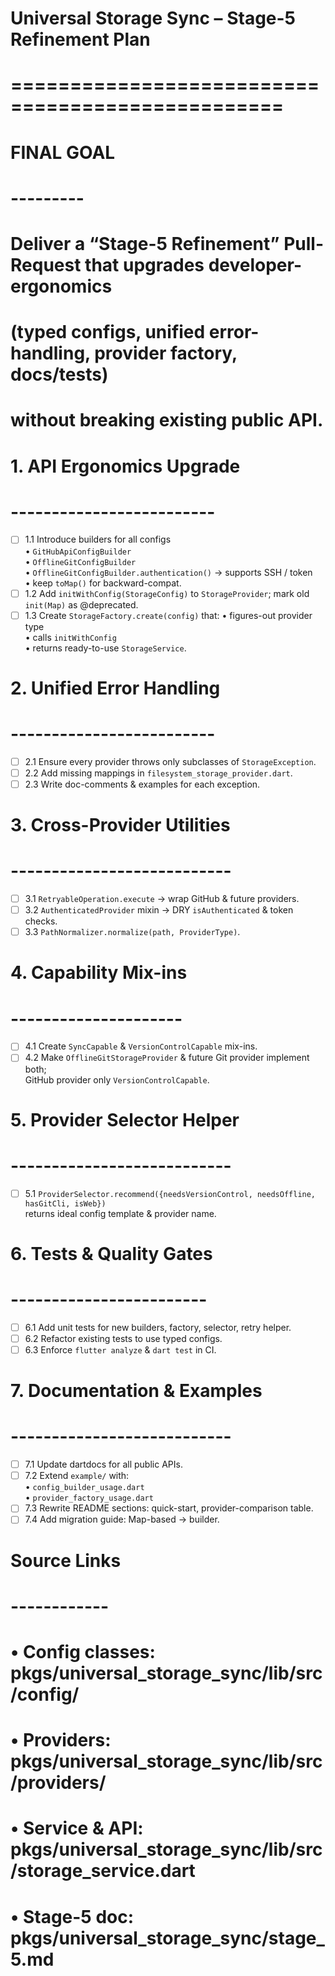 # Universal Storage Sync – Stage-5 Refinement Plan
# =================================================
# FINAL GOAL
# ---------
# Deliver a “Stage-5 Refinement” Pull-Request that upgrades developer-ergonomics
# (typed configs, unified error-handling, provider factory, docs/tests)
# **without** breaking existing public API.

# 1. API Ergonomics Upgrade
# -------------------------
- [ ] 1.1 Introduce builders for all configs  
      • `GitHubApiConfigBuilder`  
      • `OfflineGitConfigBuilder`  
      • `OfflineGitConfigBuilder.authentication()` → supports SSH / token  
      • keep `toMap()` for backward-compat.
- [ ] 1.2 Add `initWithConfig(StorageConfig)` to `StorageProvider`; mark old `init(Map)` as @deprecated.  
- [ ] 1.3 Create `StorageFactory.create(config)` that:
      • figures-out provider type  
      • calls `initWithConfig`  
      • returns ready-to-use `StorageService`.

# 2. Unified Error Handling
# -------------------------
- [ ] 2.1 Ensure every provider throws only subclasses of `StorageException`.  
- [ ] 2.2 Add missing mappings in `filesystem_storage_provider.dart`.  
- [ ] 2.3 Write doc-comments & examples for each exception.

# 3. Cross-Provider Utilities
# ---------------------------
- [ ] 3.1 `RetryableOperation.execute` → wrap GitHub & future providers.  
- [ ] 3.2 `AuthenticatedProvider` mixin → DRY `isAuthenticated` & token checks.  
- [ ] 3.3 `PathNormalizer.normalize(path, ProviderType)`.

# 4. Capability Mix-ins
# ---------------------
- [ ] 4.1 Create `SyncCapable` & `VersionControlCapable` mix-ins.  
- [ ] 4.2 Make `OfflineGitStorageProvider` & future Git provider implement both;  
      GitHub provider only `VersionControlCapable`.

# 5. Provider Selector Helper
# ---------------------------
- [ ] 5.1 `ProviderSelector.recommend({needsVersionControl, needsOffline, hasGitCli, isWeb})`  
      returns ideal config template & provider name.

# 6. Tests & Quality Gates
# ------------------------
- [ ] 6.1 Add unit tests for new builders, factory, selector, retry helper.  
- [ ] 6.2 Refactor existing tests to use typed configs.  
- [ ] 6.3 Enforce `flutter analyze` & `dart test` in CI.

# 7. Documentation & Examples
# ---------------------------
- [ ] 7.1 Update dartdocs for all public APIs.  
- [ ] 7.2 Extend `example/` with:  
      • `config_builder_usage.dart`  
      • `provider_factory_usage.dart`  
- [ ] 7.3 Rewrite README sections: quick-start, provider-comparison table.  
- [ ] 7.4 Add migration guide: Map-based → builder.

# Source Links
# ------------
# • Config classes:  pkgs/universal_storage_sync/lib/src/config/
# • Providers:       pkgs/universal_storage_sync/lib/src/providers/
# • Service & API:   pkgs/universal_storage_sync/lib/src/storage_service.dart
# • Stage-5 doc:     pkgs/universal_storage_sync/stage_5.md
